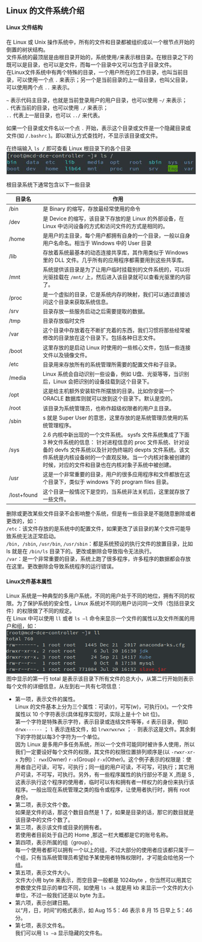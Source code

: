 ## Linux 的文件系统介绍
####  Linux 文件结构
在 Linux 或 Unix 操作系统中，所有的文件和目录都被组织成以一个根节点开始的倒置的树状结构。  
文件系统的最顶层是由根目录开始的，系统使用`/`来表示根目录。在根目录之下的既可以是目录，也可以是文件，而每一个目录中又可以包含子目录文件。    
在Linux文件系统中有两个特殊的目录，一个用户所在的工作目录，也叫当前目录，可以使用一个点 `.` 来表示；另一个是当前目录的上一级目录，也叫父目录，可以使用两个点 `..` 来表示。    

`~` 表示代码主目录，也就是当前登录用户的用户目录，也可以使用 `~/` 来表示；    
`.` 代表当前的目录，也可以使用 `./` 来表示；    
`..` 代表上一层目录，也可以 `../` 来代表。    

如果一个目录或文件名以一个点 `.` 开始，表示这个目录或文件是一个隐藏目录或文件(如 `/.bashrc` )。即以默认方式查找时，不显示该目录或文件。  

在终端输入 `ls /` 即可查看 Linux 根目录下的各个目录
![](../../images//linux_1.jpg)

根目录系统下通常包含以下一些目录

|目录名|作用|
|--|--|
|/bin|是 Binary 的缩写，存放最经常使用的命令|
|/dev|是 Device 的缩写，该目录下存放的是 Linux 的外部设备，在 Linux 中访问设备的方式和访问文件的方式是相同的。|
|/home|是用户的主目录，每个用户都拥有自身的一个目录，一般以自身用户名命名。相当于 Windows 中的 User 目录|
|/lib|存放着系统最基本的动态连接共享库，其作用类似于 Windows 里的 DLL 文件。几乎所有的应用程序都需要用到这些共享库。|
|/mnt|系统提供该目录是为了让用户临时挂载别的文件系统的，可以将光驱挂载在 `/mnt/` 上，然后进入该目录就可以查看光驱里的内容了。|
|/proc|是一个虚拟的目录，它是系统内存的映射，我们可以通过直接访问这个目录来获取系统信息。|
|/srv|目录存放一些服务启动之后需要提取的数据。
|/tmp|目录存放临时文件|
|/var|这个目录中存放着在不断扩充着的东西，我们习惯将那些经常被修改的目录放在这个目录下。包括各种日志文件。|
|/boot|这里存放的是启动 Linux 时使用的一些核心文件，包括一些连接文件以及镜像文件。|
|/etc|目录用来存放所有的系统管理所需要的配置文件和子目录。|
|/media| Linux 系统会自动识别一些设备，例如 U盘、光驱等等，当识别后，Linux 会把识别的设备挂载到这个目录下。|
|/opt|这是给主机额外安装软件所摆放的目录。比如你安装一个 ORACLE 数据库则就可以放到这个目录下。默认是空的。|
|/root|该目录为系统管理员，也称作超级权限者的用户主目录。|
|/sbin| s 就是 Super User 的意思，这里存放的是系统管理员使用的系统管理程序。|
|/sys| 2.6 内核中新出现的一个文件系统。 sysfs 文件系统集成了下面 3 种文件系统的信息： 针对进程信息的 proc 文件系统、针对设备的 devfs 文件系统以及针对伪终端的 devpts 文件系统。该文件系统是内核设备树的一个直观反映。当一个内核对象被创建的时候，对应的文件和目录也在内核对象子系统中被创建。|
|/usr|这是一个非常重要的目录，用户的很多应用程序和文件都放在这个目录下，类似于 windows 下的 program files 目录。|
|/lost+found|这个目录一般情况下是空的，当系统非法关机后，这里就存放了一些文件。|

删除或更改某些文件目录不会影响整个系统，但是有一些目录是不能随意删除或者更改的，如：   
`/etc`：该文件存放的是系统中的配置文件，如果更改了该目录的某个文件可能导致系统无法正常启动。    
`/bin, /sbin`, `/usr/bin`, `/usr/sbin`：都是系统预设的执行文件的放置目录，比如 ls 就是在 `/bin/ls` 目录下的。更改或删除会导致指令无法执行。  
`/var`：是一个非常重要的目录，系统上跑了很多程序，许多程序的数据都会存放在这里。更改删除会导致系统程序的运行错误。  

#### Linux文件基本属性
Linux 系统是一种典型的多用户系统，不同的用户处于不同的地位，拥有不同的权限。为了保护系统的安全性，Linux 系统对不同的用户访问同一文件（包括目录文件）的权限做了不同的规定。  
在 Linux 中可以使用 `ll` 或者 `ls –l` 命令来显示一个文件的属性以及文件所属的用户和组，如：  
![](../../images//linux_2.png)
图中显示的第一行 total 是表示该目录下所有文件的总大小，从第二行开始则表示每个文件的详细信息，从左到右一共有七项信息：  

+ 第一项，表示文件的属性。    
Linux 的文件基本上分为三个属性：可读(r)，可写(w)，可执行(x)。一个文件属性以 10 个字符表示(具体程序实现时，实际上是十个 bit 位)。  
第一个字符是特殊表示字符，表示目录或连结文件等等，`d` 表示目录，例如 `drwx------` ； `l` 表示连结文件，如 `lrwxrwxrwx` ； `-` 则表示这是文件。其余剩下的字符就以每3个字符为一个单位。  
因为 Linux 是多用户多任务系统，所以一个文件可能同时被许多人使用，所以我们一定要设好每个文件的权限，其文件的权限位置排列顺序是(以 `-rwxr-xr-x` 为例)： `rwx`(Owner) `r-x`(Group) `r-x`(Other)。这个例子表示的权限是：使用者自己可读，可写，可执行；同一组的用户可读，不可写，可执行；其它用户可读，不可写，可执行。另外，有一些程序属性的执行部分不是 X ,而是 S ,这表示执行这个程序的使用者，临时可以有和拥有者一样权力的身份来执行该程序。一般出现在系统管理之类的指令或程序，让使用者执行时，拥有 root 身份。    　 　  
+ 第二项，表示文件个数。  
如果是文件的话，那这个数目自然是 1 了，如果是目录的话，那它的数目就是该目录中的文件个数了。　　    
+ 第三项，表示该文件或目录的拥有者。  
若使用者目前处于自己的 Home ,那这一栏大概都是它的账号名称。　　    
+ 第四项，表示所属的组（group）。  
每一个使用者都可以拥有一个以上的组，不过大部分的使用者应该都只属于一个组，只有当系统管理员希望给予某使用者特殊权限时，才可能会给他另一个组。　　    
+ 第五项，表示文件大小。  
文件大小用 byte 来表示，而空目录一般都是 1024byte ，你当然可以用其它参数使文件显示的单位不同，如使用 `ls –k` 就是用 kb 来显示一个文件的大小单位，不过一般我们还是以 byte 为主。　　    
+ 第六项，表示创建日期。  
以“月，日，时间”的格式表示，如 Aug 15 5：46 表示 8 月 15 日早上 5：46 分。　　 
+ 第七项，表示文件名。  
我们可以用 `ls –a` 显示隐藏的文件名。  